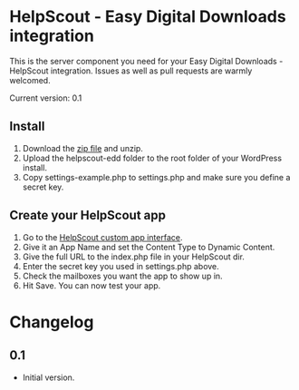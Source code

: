 HelpScout - Easy Digital Downloads integration
==============================================

This is the server component you need for your Easy Digital Downloads - HelpScout integration. Issues as well as pull
requests are warmly welcomed.

Current version: 0.1

Install
-------

1. Download the [zip file](https://github.com/jdevalk/helpscout-edd/archive/master.zip) and unzip.
1. Upload the helpscout-edd folder to the root folder of your WordPress install.
1. Copy settings-example.php to settings.php and make sure you define a secret key.

Create your HelpScout app
-------------------------

1. Go to the [HelpScout custom app interface](https://secure.helpscout.net/apps/custom/).
1. Give it an App Name and set the Content Type to Dynamic Content.
1. Give the full URL to the index.php file in your HelpScout dir.
1. Enter the secret key you used in settings.php above.
1. Check the mailboxes you want the app to show up in.
1. Hit Save. You can now test your app.

Changelog
=========

0.1
---

* Initial version.